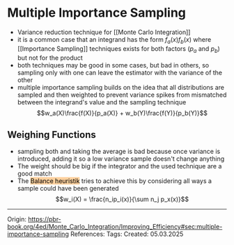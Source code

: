 # Multiple Importance Sampling

- Variance reduction technique for [[Monte Carlo Integration]]
- it is a common case that an integrand has the form $f_a(x)f_b(x)$ where [[Importance Sampling]] techniques exists for both factors ($p_a$ and $p_b$) but not for the product
- both techniques may be good in some cases, but bad in others, so sampling only with one can leave the estimator with the variance of the other
- multiple importance sampling builds on the idea that all distributions are sampled and then weighted to prevent variance spikes from mismatched between the integrand's value and the sampling technique
$$w_a(X)\frac{f(X)}{p_a(X)} + w_b(Y)\frac{f(Y)}{p_b(Y)}$$

## Weighing Functions

- sampling both and taking the average is bad because once variance is introduced, adding it so a low variance sample doesn't change anything
- The weight should be big if the integrator and the used technique are a good match
- The <mark style="background: #FFB86CA6;">Balance heuristik</mark> tries to achieve this by considering all ways a sample could have been generated
$$w_i(X) = \frac{n_ip_i(x)}{\sum n_j p_x(x)}$$


---

Origin: https://pbr-book.org/4ed/Monte_Carlo_Integration/Improving_Efficiency#sec:multiple-importance-sampling
References: 
Tags: 
Created: 05.03.2025

